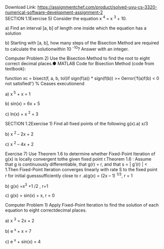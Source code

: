 Download Link: https://assignmentchef.com/product/solved-uvu-cs-3320-numerical-software-development-assignment-2
<br>
SECTION 1.1Exercise 5) Consider the equation x <sup>4 </sup>= x <sup>3 </sup>+ 10.

a) Find an interval [a, b] of length one inside which the equation has a solution

b) Starting with [a, b], how many steps of the Bisection Method are required to calculate the solutionwithin 10 <sup>-10</sup>? Answer with an integer.

Computer Problem 2) Use the Bisection Method to find the root to eight correct decimal places.● MATLAB Code for Bisection Method (code from textbook):

function xc = bisect(f, a, b, tol)if sign(f(a)) * sign(f(b)) &gt;= 0error(‘f(a)f(b) &lt; 0 not satisfied!’) % Ceases executionend

a) x<sup> 5</sup> + x = 1

b) sin(x) = 6x + 5

c) ln(x) + x <sup>2</sup> = 3

SECTION 1.2Exercise 1) Find all fixed points of the following g(x).a) x/3

b) x <sup>2 </sup>– 2x + 2

c) x <sup>2</sup> – 4x + 2

Exercise 7) Use Theorem 1.6 to determine whether Fixed-Point Iteration of g(x) is locally convergent tothe given fixed point r.Theorem 1.6 : Assume that g is continuously differentiable, that g(r) = r, and that s = | g’(r) | &lt; 1.Then Fixed-Point Iteration converges linearly with rate S to the fixed point r for initial guesssufficiently close to r .a)g(x) = (2x – 1) <sup>1/3</sup>, r = 1

b) g(x) =x<sup>3</sup> +1 /2 , r=1

c) g(x) = sin(x) + x, r = 0

Computer Problem 1) Apply Fixed-Point Iteration to find the solution of each equation to eight correctdecimal places.

a) x <sup>3</sup> = 2x + 2

b) e <sup>x </sup>+ x = 7

c) e <sup>x</sup> + sin(x) = 4